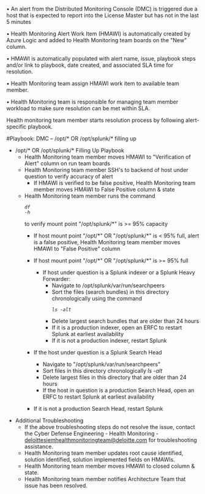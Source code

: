 • An alert from the Distributed Monitoring Console (DMC) is triggered due a host that is expected to report into the License Master but has not in the last 5 minutes

• Health Monitoring Alert Work Item (HMAWI) is automatically created by Azure Logic and added to Health Monitoring team boards on the "New" column.

• HMAWI is automatically populated with alert name, issue, playbook steps and/or link to playbook, date created, and associated SLA time for resolution.

• Health Monitoring team assign HMAWI work item to available team member.

• Health Monitoring team is responsible for managing team member workload to make sure resolution can be met within SLA.

Health monitoring team member starts resolution process by following alert-specific playbook.

#Playbook: DMC – /opt/\* OR /opt/splunk/\* filling up 

- /opt/\* OR /opt/splunk/\* Filling Up Playbook
  - Health Monitoring team member moves HMAWI to &quot;Verification of Alert&quot; column on run team boards
  - Health Monitoring team member SSH&#39;s to backend of host under question to verify accuracy of alert
    - If HMAWI is verified to be false positive, Health Monitoring team member moves HMAWI to False Positive column &amp; state
  - Health Monitoring team member runs the command <pre><code>_df -h_</code></pre> to verify mount point &quot;/opt/splunk/\*&quot; is >= 95% capacity
    - If host mount point &quot;/opt/\*&quot; OR "/opt/splunk/\*&quot; is < 95% full, alert is a false positive, Health Monitoring team member moves HMAWI to &quot;False Positive&quot; column
    - If host mount point &quot;/opt/\*&quot; OR &quot;/opt/splunk/\*&quot; is >= 95% full
      - If host under question is a Splunk indexer or a Splunk Heavy Forwarder:
        - Navigate to /opt/splunk/var/run/searchpeers
        - Sort the files (search bundles) in this directory chronologically using the command <pre><code>_ls -alt_ </code></pre>
        - Delete largest search bundles that are older than 24 hours
        - If it is a production indexer, open an ERFC to restart Splunk at earliest availability
        - If it is not a production indexer, restart Splunk

     - If the host under question is a Splunk Search Head
       - Navigate to &quot;/opt/splunk/var/run/searchpeers&quot;
       - Sort files in this directory chronologically _ls -alt_
       - Delete largest files in this directory that are older than 24 hours
       - If the host in question is a production Search Head, open an ERFC to restart Splunk at earliest availability
      - If it is not a production Search Head, restart Splunk
- Additional Troubleshooting
  -  If the above troubleshooting steps do not resolve the issue, contact the Cyber Defense Engineering - Health Monitoring  - deloittesiemhealthmonitoringteam@deloitte.com for troubleshooting assistance.
    - Health Monitoring team member updates root cause identified, solution identified, solution implemented fields on HMAWIs.
    - Health Monitoring team member moves HMAWI to closed column &amp; state.
    - Health Monitoring team member notifies Architecture Team that issue has been resolved.